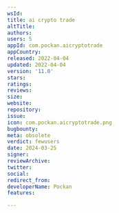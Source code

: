 ```yaml
---
wsId: 
title: ai crypto trade
altTitle: 
authors: 
users: 5
appId: com.pockan.aicryptotrade
appCountry: 
released: 2022-04-04
updated: 2022-04-04
version: '11.0'
stars: 
ratings: 
reviews: 
size: 
website: 
repository: 
issue: 
icon: com.pockan.aicryptotrade.png
bugbounty: 
meta: obsolete
verdict: fewusers
date: 2024-03-25
signer: 
reviewArchive: 
twitter: 
social: 
redirect_from: 
developerName: Pockan
features: 

---
```


